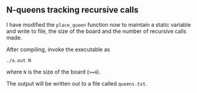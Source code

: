 ## N-queens tracking recursive calls

I have modified the `place_queen` function now to maintain a static variable
and write to file, the size of the board and the number of recursive calls made. 

After compiling, invoke the executable as 

```
./a.out N
```
where `N` is the size of the board (`>=4`). 

The output will be written out to a file called `queens.txt`. 

